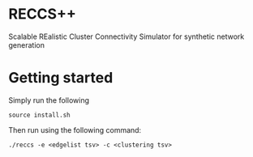 # RECCS++
Scalable REalistic Cluster Connectivity Simulator for synthetic network generation

# Getting started
Simply run the following

```
source install.sh
```

Then run using the following command:
```
./reccs -e <edgelist tsv> -c <clustering tsv>
```
